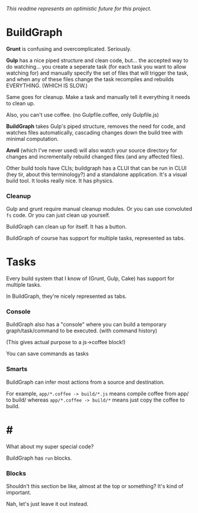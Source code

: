 
*This readme represents an optimistic future for this project.*

# BuildGraph

**Grunt** is confusing and overcomplicated. Seriously.

**Gulp** has a nice piped structure and clean code, but... the accepted way to do watching... you create a seperate task (for each task you want to allow watching for) and manually specify the set of files that will trigger the task, and when any of these files change the task recompiles and rebuilds EVERYTHING. (WHICH IS SLOW.)

Same goes for cleanup. Make a task and manually tell it everything it needs to clean up.

Also, you can't use coffee. (no Gulpfile.coffee, only Gulpfile.js)

**BuildGraph** takes Gulp's piped structure, removes the need for code, and watches files automatically, cascading changes down the build tree with minimal computation.

**Anvil** (which I've never used) will also watch your source directory for changes and incrementally rebuild changed files (and any affected files).

Other build tools have CLIs; buildgraph has a CLUI that can be run in CLUI (hey tir, about this terminology?) and a standalone application.
It's a visual build tool. It looks really nice. It has physics.

### Cleanup

Gulp and grunt require manual cleanup modules. Or you can use convoluted `fs` code. Or you can just clean up yourself.

BuildGraph can clean up for itself. It has a button.

BuildGraph of course has support for multiple tasks, represented as tabs.

# Tasks

Every build system that I know of (Grunt, Gulp, Cake) has support for multiple tasks.

In BuildGraph, they're nicely represented as tabs.

### Console

BuildGraph also has a "console" where you can build a temporary graph/task/command to be executed. (with command history)

(This gives actual purpose to a js->coffee block!)

You can save commands as tasks

### Smarts

BuildGraph can infer most actions from a source and destination.

For example, `app/*.coffee -> build/*.js` means compile coffee from app/ to build/
whereas `app/*.coffee -> build/*` means just copy the coffee to build.

# # #
What about my super special code?

BuildGraph has `run` blocks.

### Blocks

Shouldn't this section be like, almost at the top or something? It's kind of important.

Nah, let's just leave it out instead.
